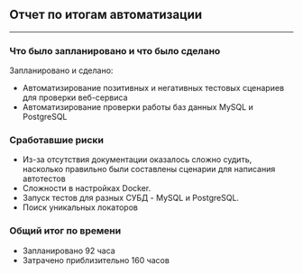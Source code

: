 ## Отчет по итогам автоматизации
___

### Что было запланировано и что было сделано
Запланировано и сделано:
- Автоматизирование позитивных и негативных тестовых сценариев для проверки веб-сервиса
- Автоматизирование проверки работы баз данных MySQL и PostgreSQL

### Сработавшие риски

* Из-за отсутствия документации оказалось сложно судить, насколько правильно были составлены сценарии для написания автотестов
* Сложности в настройках Docker.
* Запуск тестов для разных СУБД - MySQL и PostgreSQL.
* Поиск уникальных локаторов

### Общий итог по времени

- Запланировано 92 часа
- Затрачено приблизительно 160 часов  